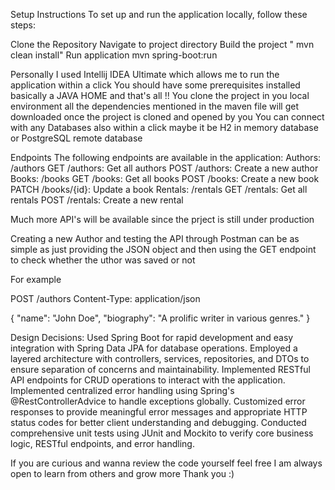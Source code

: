 Setup Instructions
To set up and run the application locally, follow these steps:

Clone the Repository
Navigate to project directory 
Build the project 
" mvn clean install"
Run application 
mvn spring-boot:run

Personally I used Intellij IDEA Ultimate which allows me to run the application within a click 
You should have some prerequisites installed basically a JAVA HOME and that's all !!
You clone the project in you local environment all the dependencies mentioned in the maven file will get downloaded once the project is cloned and opened by you 
You can connect with any Databases also within a click maybe it be H2 in memory database or PostgreSQL remote database 


Endpoints
The following endpoints are available in the application:
Authors: /authors
GET /authors: Get all authors
POST /authors: Create a new author
Books: /books
GET /books: Get all books
POST /books: Create a new book
PATCH /books/{id}: Update a book
Rentals: /rentals
GET /rentals: Get all rentals
POST /rentals: Create a new rental

Much more API's will be available since the prject is still under production 

Creating a new Author and testing the API through Postman can be as simple as just providing the JSON object and then using the GET endpoint to check whether the uthor was saved or not 

For example 

POST /authors
Content-Type: application/json

{
  "name": "John Doe",
  "biography": "A prolific writer in various genres."
}


Design Decisions:
Used Spring Boot for rapid development and easy integration with Spring Data JPA for database operations.
Employed a layered architecture with controllers, services, repositories, and DTOs to ensure separation of concerns and maintainability.
Implemented RESTful API endpoints for CRUD operations to interact with the application.
Implemented centralized error handling using Spring's @RestControllerAdvice to handle exceptions globally.
Customized error responses to provide meaningful error messages and appropriate HTTP status codes for better client understanding and debugging.
Conducted comprehensive unit tests using JUnit and Mockito to verify core business logic, RESTful endpoints, and error handling.


If you are curious and wanna review the code yourself feel free
I am always open to learn from others and grow more 
Thank you :)
